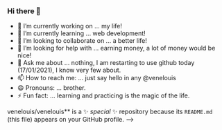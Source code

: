 ### Hi there 👋

- 🔭 I’m currently working on ... my life!
- 🌱 I’m currently learning ... web development!
- 👯 I’m looking to collaborate on ... a better life!
- 🤔 I’m looking for help with ... earning money, a lot of money would be nice!
- 💬 Ask me about ... nothing, I am restarting to use github today (17/01/2021), I know very few about.
- 📫 How to reach me: ... just say hello in any @venelouis
- 😄 Pronouns: ... brother.
- ⚡ Fun fact: ... learning and practicing is the magic of the life.

venelouis/venelouis** is a ✨ _special_ ✨ repository because its `README.md` (this file) appears on your GitHub profile. -->
